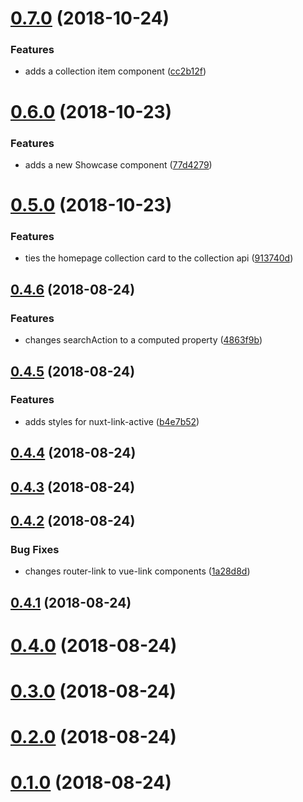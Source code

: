 <a name="0.7.0"></a>
# [0.7.0](https://github.com/fontana-regional-library/feathers-design-system/compare/v0.6.0...v0.7.0) (2018-10-24)


### Features

* adds a collection item component ([cc2b12f](https://github.com/fontana-regional-library/feathers-design-system/commit/cc2b12f))



<a name="0.6.0"></a>
# [0.6.0](https://github.com/fontana-regional-library/feathers-design-system/compare/v0.5.0...v0.6.0) (2018-10-23)


### Features

* adds a new Showcase component ([77d4279](https://github.com/fontana-regional-library/feathers-design-system/commit/77d4279))



<a name="0.5.0"></a>
# [0.5.0](https://github.com/fontana-regional-library/feathers-design-system/compare/v0.4.6...v0.5.0) (2018-10-23)


### Features

* ties the homepage collection card to the collection api ([913740d](https://github.com/fontana-regional-library/feathers-design-system/commit/913740d))



<a name="0.4.6"></a>
## [0.4.6](https://github.com/fontana-regional-library/feathers-design-system/compare/v0.4.5...v0.4.6) (2018-08-24)


### Features

* changes searchAction to a computed property ([4863f9b](https://github.com/fontana-regional-library/feathers-design-system/commit/4863f9b))



<a name="0.4.5"></a>
## [0.4.5](https://github.com/fontana-regional-library/feathers-design-system/compare/v0.4.4...v0.4.5) (2018-08-24)


### Features

* adds styles for nuxt-link-active ([b4e7b52](https://github.com/fontana-regional-library/feathers-design-system/commit/b4e7b52))



<a name="0.4.4"></a>
## [0.4.4](https://github.com/fontana-regional-library/feathers-design-system/compare/v0.4.3...v0.4.4) (2018-08-24)



<a name="0.4.3"></a>
## [0.4.3](https://github.com/fontana-regional-library/feathers-design-system/compare/v0.4.2...v0.4.3) (2018-08-24)



<a name="0.4.2"></a>
## [0.4.2](https://github.com/fontana-regional-library/feathers-design-system/compare/v0.4.1...v0.4.2) (2018-08-24)


### Bug Fixes

* changes router-link to vue-link components ([1a28d8d](https://github.com/fontana-regional-library/feathers-design-system/commit/1a28d8d))



<a name="0.4.1"></a>
## [0.4.1](https://github.com/fontana-regional-library/feathers-design-system/compare/v0.4.0...v0.4.1) (2018-08-24)



<a name="0.4.0"></a>
# [0.4.0](https://github.com/fontana-regional-library/feathers-design-system/compare/v0.3.0...v0.4.0) (2018-08-24)



<a name="0.3.0"></a>
# [0.3.0](https://github.com/fontana-regional-library/feathers-design-system/compare/v0.2.0...v0.3.0) (2018-08-24)



<a name="0.2.0"></a>
# [0.2.0](https://github.com/fontana-regional-library/feathers-design-system/compare/v0.1.0...v0.2.0) (2018-08-24)

<a name="0.1.0"></a>
# [0.1.0](https://github.com/fontana-regional-library/feathers-design-system/compare/v0.0.13...v0.1.0) (2018-08-24)



